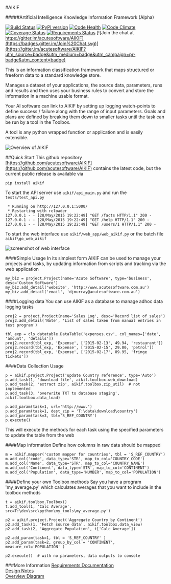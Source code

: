 #AIKIF

#####Artificial Intelligence Knowledge Information Framework (Alpha)

[![Build Status](https://travis-ci.org/acutesoftware/AIKIF.svg?branch=master)](https://travis-ci.org/acutesoftware/AIKIF) [![PyPI version](https://badge.fury.io/py/AIKIF.svg)](http://badge.fury.io/py/AIKIF) [![Code Health](https://landscape.io/github/acutesoftware/AIKIF/master/landscape.svg?style=flat)](https://landscape.io/github/acutesoftware/AIKIF/master) [![Code Climate](https://codeclimate.com/github/acutesoftware/AIKIF/badges/gpa.svg)](https://codeclimate.com/github/acutesoftware/AIKIF) [![Coverage Status](https://coveralls.io/repos/acutesoftware/AIKIF/badge.svg)](https://coveralls.io/r/acutesoftware/AIKIF) [![Requirements Status](https://requires.io/github/acutesoftware/AIKIF/requirements.svg?branch=master)](https://requires.io/github/acutesoftware/AIKIF/requirements/?branch=master) [![Join the chat at https://gitter.im/acutesoftware/AIKIF](https://badges.gitter.im/Join%20Chat.svg)](https://gitter.im/acutesoftware/AIKIF?utm_source=badge&utm_medium=badge&utm_campaign=pr-badge&utm_content=badge) 

This is an information classification framework that maps structured or freeform data to 
a standard knowledge store.<br />

Manages a dataset of your applications, the source data, parameters, runs and results and then uses your business rules to convert and store the information in a machine usable format.

Your AI software can link to AIKIF by setting up logging watch-points to define success / 
failure along with the range of input parameters. Goals and plans are defined by breaking 
them down to smaller tasks until the task can be run by a tool in the Toolbox.<br />

A tool is any python wrapped function or application and is easily extensible.<br />



![Overview of AIKIF](https://github.com/acutesoftware/AIKIF/blob/master/doc/AIKIF-Overview.jpg) 



##Quick Start
This github repository [https://github.com/acutesoftware/AIKIF](https://github.com/acutesoftware/AIKIF) contains the latest code, but the current public release is available via

`pip install aikif`

To start the API server use `aikif/api_main.py` and run the `tests/test_api.py`

```
 * Running on http://127.0.0.1:5000/
 * Restarting with reloader
127.0.0.1 - - [28/May/2015 19:22:49] "GET /facts HTTP/1.1" 200 -
127.0.0.1 - - [28/May/2015 19:22:49] "GET /help HTTP/1.1" 200 -
127.0.0.1 - - [28/May/2015 19:22:49] "GET /users/1 HTTP/1.1" 200 -
```

 To start the web interface use `aikif/web_app/web_aikif.py` or the batch file `aikif\go_web_aikif`
 
![screenshot of web interface](https://github.com/acutesoftware/AIKIF/blob/master/doc/web-if-v02.jpg "Screenshot of web interface") 


####Simple Usage
In its simplest form AIKIF can be used to manage your projects and tasks, by updating information from scripts and tracking via the web application
```
my_biz = project.Project(name='Acute Software', type='business', desc='Custom Software')
my_biz.add_detail('website', 'http://www.acutesoftware.com.au')
my_biz.add_detail('email', 'djmurray@acutesoftware.com.au')
```

####Logging data
You can use AIKIF as a database to manage adhoc data logging tasks
```
proj2 = project.Project(name='Sales Log', desc='Record list of sales')
proj2.add_detail('Note', 'List of sales taken from manual entries in test program')

tbl_exp = cls_datatable.DataTable('expenses.csv', col_names=['date', 'amount', 'details'])
proj2.record(tbl_exp, 'Expense', ['2015-02-13', 49.94, 'restaurant'])
proj2.record(tbl_exp, 'Expense', ['2015-02-15', 29.00, 'petrol'])
proj2.record(tbl_exp, 'Expense', ['2015-02-17', 89.95, 'fringe tickets'])
```

####Data Collection Usage

```
p = aikif.project.Project('update Country reference', type='Auto')
p.add_task(1, 'download file', aikif.toolbox.web_download)
p.add_task(2, 'extract zip', aikif.toolbox.zip_util)  # not implemented
p.add_task(3, 'overwrite TXT to database staging', aikif.toolbox.data_load) 

p.add_param(task=1, url='http://www.')
p.add_param(task=1, dest_zip = 'T:\data\download\country')
p.add_param(task=3, tbl='S_REF_COUNTRY')
p.execute()
```
This will execute the methods for each task using the specified parameters to update the table from the web


####Map information
Define how columns in raw data should be mapped
```
m = aikif.mapper('custom mapper for countries', tbl = 'S_REF_COUNTRY')
m.add_col('code', data_type='STR', map_to_col='COUNTRY_CODE')
m.add_col('Name', data_type='STR', map_to_col='COUNTRY_NAME')
m.add_col('Continent', data_type='STR', map_to_col='CONTINENT')
m.add_col('Population', data_type='NUMBER', map_to_col='POPULATION')
```


####Define your own Toolbox methods
Say you have a program 'my_average.py' which calculates averages that you want to include in the toolbox methods
```
t = aikif.toolbox.Toolbox()
t.add_tool(1, 'Calc Average', src=T:\dev\src\python\my_tools\my_average.py')

p2 = aikif.project.Project('Aggregate Country by Continent')
p2.add_task(1, 'Fetch source data', aikif.toolbox.data_view)
p2.add_task(2, 'Aggregate Population', t['Calc Average'])

p2.add_param(task=1, tbl = 'S_REF_COUNTRY' )
p2.add_param(task=2, group_by_col = 'CONTINENT', measure_col='POPULATION' )

p2.execute()  # with no parameters, data outputs to console
```

###More Information
[Requirements Documentation](https://github.com/acutesoftware/AIKIF/blob/master/doc/AIKIF_requirements.rst)<br />
[Design Notes](https://github.com/acutesoftware/AIKIF/blob/master/doc/AIKIF_design.rst)<br />
[Overview Diagram](https://github.com/acutesoftware/AIKIF/blob/master/doc/AIKIF-Overview.jpg)<br />

